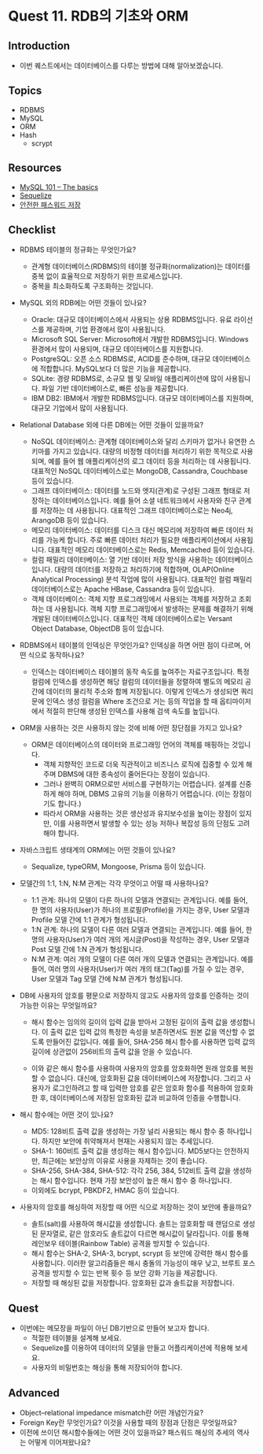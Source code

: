 # Quest 11. RDB의 기초와 ORM

## Introduction
* 이번 퀘스트에서는 데이터베이스를 다루는 방법에 대해 알아보겠습니다.

## Topics
* RDBMS
* MySQL
* ORM
* Hash
  * scrypt

## Resources
* [MySQL 101 – The basics](https://www.globo.tech/learning-center/mysql-101-basics/)
* [Sequelize](https://sequelize.org/)
* [안전한 패스워드 저장](https://d2.naver.com/helloworld/318732)

## Checklist
* RDBMS 테이블의 정규화는 무엇인가요?
  - 관계형 데이터베이스(RDBMS)의 테이블 정규화(normalization)는 데이터를 중복 없이 효율적으로 저장하기 위한 프로세스입니다. 
  - 중복을 최소화하도록 구조화하는 것입니다. 
* MySQL 외의 RDB에는 어떤 것들이 있나요?
  - Oracle: 대규모 데이터베이스에서 사용되는 상용 RDBMS입니다. 유료 라이선스를 제공하며, 기업 환경에서 많이 사용됩니다.
  - Microsoft SQL Server: Microsoft에서 개발한 RDBMS입니다. Windows 환경에서 많이 사용되며, 대규모 데이터베이스를 지원합니다.
  - PostgreSQL: 오픈 소스 RDBMS로, ACID를 준수하며, 대규모 데이터베이스에 적합합니다. MySQL보다 더 많은 기능을 제공합니다.
  - SQLite: 경량 RDBMS로, 소규모 웹 및 모바일 애플리케이션에 많이 사용됩니다. 파일 기반 데이터베이스로, 빠른 성능을 제공합니다.
  - IBM DB2: IBM에서 개발한 RDBMS입니다. 대규모 데이터베이스를 지원하며, 대규모 기업에서 많이 사용됩니다.
* Relational Database 외에 다른 DB에는 어떤 것들이 있을까요?
  - NoSQL 데이터베이스: 관계형 데이터베이스와 달리 스키마가 없거나 유연한 스키마를 가지고 있습니다. 대량의 비정형 데이터를 처리하기 위한 목적으로 사용되며, 예를 들어 웹 애플리케이션의 로그 데이터 등을 처리하는 데 사용됩니다. 대표적인 NoSQL 데이터베이스로는 MongoDB, Cassandra, Couchbase 등이 있습니다.
  - 그래프 데이터베이스: 데이터를 노드와 엣지(관계)로 구성된 그래프 형태로 저장하는 데이터베이스입니다. 예를 들어 소셜 네트워크에서 사용자와 친구 관계를 저장하는 데 사용됩니다. 대표적인 그래프 데이터베이스로는 Neo4j, ArangoDB 등이 있습니다.
  - 메모리 데이터베이스: 데이터를 디스크 대신 메모리에 저장하여 빠른 데이터 처리를 가능케 합니다. 주로 빠른 데이터 처리가 필요한 애플리케이션에서 사용됩니다. 대표적인 메모리 데이터베이스로는 Redis, Memcached 등이 있습니다.
  - 컬럼 패밀리 데이터베이스: 열 기반 데이터 저장 방식을 사용하는 데이터베이스입니다. 대량의 데이터를 저장하고 처리하기에 적합하며, OLAP(Online Analytical Processing) 분석 작업에 많이 사용됩니다. 대표적인 컬럼 패밀리 데이터베이스로는 Apache HBase, Cassandra 등이 있습니다.
  - 객체 데이터베이스: 객체 지향 프로그래밍에서 사용되는 객체를 저장하고 조회하는 데 사용됩니다. 객체 지향 프로그래밍에서 발생하는 문제를 해결하기 위해 개발된 데이터베이스입니다. 대표적인 객체 데이터베이스로는 Versant Object Database, ObjectDB 등이 있습니다.
* RDBMS에서 테이블의 인덱싱은 무엇인가요? 인덱싱을 하면 어떤 점이 다르며, 어떤 식으로 동작하나요?
  - 인덱스는 데이터베이스 테이블의 동작 속도를 높여주는 자료구조입니다. 특정 컬럼에 인덱스를 생성하면 해당 컬럼의 데이터들을 정렬하여 별도의 메모리 공간에 데이터의 물리적 주소와 함께 저장됩니다. 이렇게 인덱스가 생성되면 쿼리문에 인덱스 생성 컬럼을 Where 조건으로 거는 등의 작업을 할 때 옵티마이저에서 적절히 판단해 생성된 인덱스를 사용해 검색 속도를 높입니다.
* ORM을 사용하는 것은 사용하지 않는 것에 비해 어떤 장단점을 가지고 있나요?
  - ORM은 데이터베이스의 데이터와 프로그래밍 언어의 객체를 매핑하는 것입니다.
    - 객체 지향적인 코드로 더욱 직관적이고 비즈니스 로직에 집중할 수 있게 해주며 DBMS에 대한 종속성이 줄어든다는 장점이 있습니다.
    - 그러나 완벽히 ORM으로만 서비스를 구현하기는 어렵습니다. 설계를 신중하게 해야 하며, DBMS 고유의 기능을 이용하기 어렵습니다. (이는 장점이기도 합니다.)
    - 따라서 ORM을 사용하는 것은 생산성과 유지보수성을 높이는 장점이 있지만, 이를 사용하면서 발생할 수 있는 성능 저하나 복잡성 등의 단점도 고려해야 합니다.
* 자바스크립트 생태계의 ORM에는 어떤 것들이 있나요?
  - Sequalize, typeORM, Mongoose, Prisma 등이 있습니다.
* 모델간의 1:1, 1:N, N:M 관계는 각각 무엇이고 어떨 때 사용하나요?
  - 1:1 관계: 하나의 모델이 다른 하나의 모델과 연결되는 관계입니다. 예를 들어, 한 명의 사용자(User)가 하나의 프로필(Profile)을 가지는 경우, User 모델과 Profile 모델 간에 1:1 관계가 형성됩니다.
  - 1:N 관계: 하나의 모델이 다른 여러 모델과 연결되는 관계입니다. 예를 들어, 한 명의 사용자(User)가 여러 개의 게시글(Post)을 작성하는 경우, User 모델과 Post 모델 간에 1:N 관계가 형성됩니다.
  - N:M 관계: 여러 개의 모델이 다른 여러 개의 모델과 연결되는 관계입니다. 예를 들어, 여러 명의 사용자(User)가 여러 개의 태그(Tag)를 가질 수 있는 경우, User 모델과 Tag 모델 간에 N:M 관계가 형성됩니다.
* DB에 사용자의 암호를 평문으로 저장하지 않고도 사용자의 암호를 인증하는 것이 가능한 이유는 무엇일까요?

  - 해시 함수는 임의의 길이의 입력 값을 받아서 고정된 길이의 출력 값을 생성합니다. 이 출력 값은 입력 값의 특정한 속성을 보존하면서도 원본 값을 역산할 수 없도록 만들어진 값입니다. 예를 들어, SHA-256 해시 함수를 사용하면 입력 값의 길이에 상관없이 256비트의 출력 값을 얻을 수 있습니다.

  - 이와 같은 해시 함수를 사용하여 사용자의 암호를 암호화하면 원래 암호를 복원할 수 없습니다. 대신에, 암호화된 값을 데이터베이스에 저장합니다. 그리고 사용자가 로그인하려고 할 때 입력한 암호를 같은 암호화 함수를 적용하여 암호화한 후, 데이터베이스에 저장된 암호화된 값과 비교하여 인증을 수행합니다.
* 해시 함수에는 어떤 것이 있나요?
  - MD5: 128비트 출력 값을 생성하는 가장 널리 사용되는 해시 함수 중 하나입니다. 하지만 보안에 취약해져서 현재는 사용되지 않는 추세입니다.
  - SHA-1: 160비트 출력 값을 생성하는 해시 함수입니다. MD5보다는 안전하지만, 최근에는 보안상의 이유로 사용을 자제하는 것이 좋습니다.
  - SHA-256, SHA-384, SHA-512: 각각 256, 384, 512비트 출력 값을 생성하는 해시 함수입니다. 현재 가장 보안성이 높은 해시 함수 중 하나입니다.
  - 이외에도 bcrypt, PBKDF2, HMAC 등이 있습니다. 
* 사용자의 암호를 해싱하여 저장할 때 어떤 식으로 저장하는 것이 보안에 좋을까요?
  - 솔트(salt)를 사용하여 해시값을 생성합니다. 솔트는 암호화할 때 랜덤으로 생성된 문자열로, 같은 암호라도 솔트값이 다르면 해시값이 달라집니다. 이를 통해 레인보우 테이블(Rainbow Table) 공격을 방지할 수 있습니다.
  - 해시 함수는 SHA-2, SHA-3, bcrypt, scrypt 등 보안에 강력한 해시 함수를 사용합니다. 이러한 알고리즘들은 해시 충돌의 가능성이 매우 낮고, 브루트 포스 공격을 방지할 수 있는 반복 횟수 등 보안 강화 기능을 제공합니다.
  - 저장할 때 해싱된 값을 저장합니다. 암호화된 값과 솔트값을 저장합니다.

## Quest
* 이번에는 메모장을 파일이 아닌 DB기반으로 만들어 보고자 합니다.
  * 적절한 테이블을 설계해 보세요.
  * Sequelize를 이용하여 데이터의 모델을 만들고 어플리케이션에 적용해 보세요.
  * 사용자의 비밀번호는 해싱을 통해 저장되어야 합니다.

## Advanced
* Object–relational impedance mismatch란 어떤 개념인가요?
* Foreign Key란 무엇인가요? 이것을 사용할 때의 장점과 단점은 무엇일까요?
* 이전에 쓰이던 해시함수들에는 어떤 것이 있을까요? 패스워드 해싱의 추세의 역사는 어떻게 이어져왔나요?
